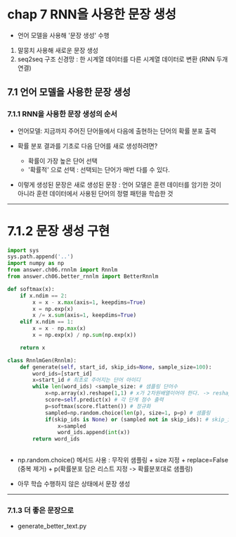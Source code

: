 # chap 7 RNN을 사용한 문장 생성  
* 언어 모델을 사용해 '문장 생성' 수행  
1. 말뭉치 사용해 새로운 문장 생성  
2. seq2seq 구조 신경망 : 한 시계열 데이터를 다른 시계열 데이터로 변환 (RNN 두개 연결)  

## 7.1 언어 모델을 사용한 문장 생성  
### 7.1.1 RNN을 사용한 문장 생성의 순서  
* 언어모델: 지금까지 주어진 단어들에서 다음에 출현하는 단어의 확률 분포 출력  
* 확률 분포 결과를 기초로 다음 단어를 새로 생성하려면?
    * 확률이 가장 높은 단어 선택  
    * '확률적' 으로 선택  : 선택되는 단어가 매번 다를 수 있다.  
    
* 이렇게 생성된 문장은 새로 생성된 문장 : 언어 모델은 훈련 데이터를 암기한 것이 아니라 훈련 데이터에서 사용된 단어의 정렬 패턴을 학습한 것  

***
# 7.1.2 문장 생성 구현   
```python
import sys
sys.path.append('..')
import numpy as np
from answer.ch06.rnnlm import Rnnlm
from answer.ch06.better_rnnlm import BetterRnnlm

def softmax(x):
    if x.ndim == 2:
        x = x - x.max(axis=1, keepdims=True)
        x = np.exp(x)
        x /= x.sum(axis=1, keepdims=True)
    elif x.ndim == 1:
        x = x - np.max(x)
        x = np.exp(x) / np.sum(np.exp(x))

    return x

class RnnlmGen(Rnnlm):
    def generate(self, start_id, skip_ids=None, sample_size=100): 
        word_ids=[start_id]
        x=start_id # 최초로 주어지는 단어 아이디
        while len(word_ids) <sample_size: # 샘플링 단어수
            x=np.array(x).reshape(1,1) # x가 2차원배열이어야 한다. -> reshape 해야 한다.
            score=self.predict(x) # 각 단계 점수 출력
            p=softmax(score.flatten()) # 정규화
            sampled=np.random.choice(len(p), size=1, p=p) # 샘플링
            if(skip_ids is None) or (sampled not in skip_ids): # skip_ids = id 리스트 : 이 리스트에 속한 id는 샘플링 안해준다. 
                x=sampled
                word_ids.append(int(x))     
        return word_ids
    

```
* np.random.choice() 메서드 사용 : 무작위 샘플링 + size 지정 + replace=False (중복 제거) + p(확률분포 담은 리스트 지정 -> 확률분포대로 샘플링)

* 아무 학습 수행하지 않은 상태에서 문장 생성  

***
### 7.1.3 더 좋은 문장으로  
* generate_better_text.py